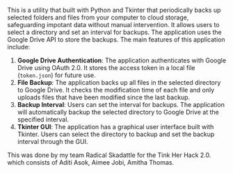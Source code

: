 This is a utility that built with Python and Tkinter that periodically backs up selected folders and files from your computer to cloud storage, safeguarding impotant data without manual intervention. It allows users to select a directory and set an interval for backups. The application uses the Google Drive API to store the backups.
The main features of this application include:
1. **Google Drive Authentication**: The application authenticates with Google Drive using OAuth 2.0. It stores the access token in a local file (`token.json`) for future use.
2. **File Backup**: The application backs up all files in the selected directory to Google Drive. It checks the modification time of each file and only uploads files that have been modified since the last backup.
3. **Backup Interval**: Users can set the interval for backups. The application will automatically backup the selected directory to Google Drive at the specified interval.
4. **Tkinter GUI**: The application has a graphical user interface built with Tkinter. Users can select the directory to backup and set the backup interval through the GUI.


This was done by my team Radical Skadattle for the Tink Her Hack 2.0. which consists of Aditi Asok, Aimee Jobi, Amitha Thomas. 
